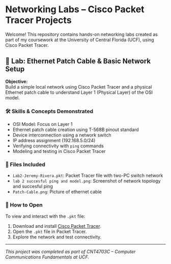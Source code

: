 # Networking Labs – Cisco Packet Tracer Projects

Welcome! This repository contains hands-on networking labs created as part of my coursework at the University of Central Florida (UCF), using Cisco Packet Tracer.

## 🔧 Lab: Ethernet Patch Cable & Basic Network Setup

**Objective:**  
Build a simple local network using Cisco Packet Tracer and a physical Ethernet patch cable to understand Layer 1 (Physical Layer) of the OSI model.

### 🛠 Skills & Concepts Demonstrated
- OSI Model: Focus on Layer 1
- Ethernet patch cable creation using T-568B pinout standard
- Device interconnection using a network switch
- IP address assignment (192.168.5.0/24)
- Verifying connectivity with `ping` commands
- Modeling and testing in Cisco Packet Tracer

### 📁 Files Included
- `Lab2-Jeremy-Rivera.pkt`: Packet Tracer file with two-PC switch network
- `lab 2 succesful ping and model.png`: Screenshot of network topology and succesful ping
- `Patch-Cable.png`: Picture of ethernet cable 

### 🚀 How to Open
To view and interact with the `.pkt` file:
1. Download and install [Cisco Packet Tracer](https://www.netacad.com/courses/packet-tracer).
2. Open the `.pkt` file in Packet Tracer.
3. Explore the network and test connectivity.

---

*This project was completed as part of CNT4703C – Computer Communications Fundamentals at UCF.*

